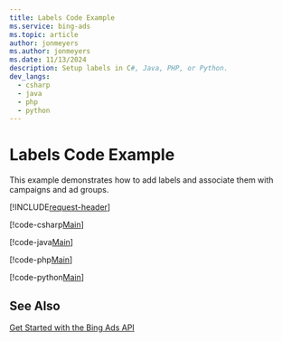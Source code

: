 ```yaml
---
title: Labels Code Example
ms.service: bing-ads
ms.topic: article
author: jonmeyers
ms.author: jonmeyers
ms.date: 11/13/2024
description: Setup labels in C#, Java, PHP, or Python.
dev_langs:
  - csharp
  - java
  - php
  - python
---
```

# Labels Code Example
This example demonstrates how to add labels and associate them with campaigns and ad groups.

[!INCLUDE[request-header](./includes/code-tips.md)]

[!code-csharp[Main](../../../BingAds-dotNet-SDK/examples/BingAdsExamples/BingAdsExamplesLibrary/v13/Labels.cs)]

[!code-java[Main](../../../BingAds-Java-SDK/examples/BingAdsDesktopApp/src/main/java/com/microsoft/bingads/examples/v13/Labels.java)]

[!code-php[Main](../../../BingAds-PHP-SDK/samples/V13/Labels.php)]

[!code-python[Main](../../../BingAds-Python-SDK/examples/v13/labels.py)]

## See Also
[Get Started with the Bing Ads API](get-started.md)  
